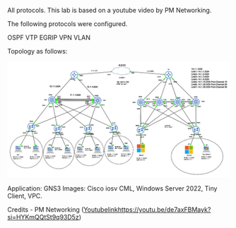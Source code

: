 All protocols. This lab is based on a youtube video by PM Networking. 

The following protocols were configured. 

OSPF
VTP
EGRIP
VPN
VLAN

Topology as follows:

![](CCNA-lab-all-protocols.png)


Application: GNS3
Images: Cisco iosv CML, Windows Server 2022, Tiny Client, VPC. 





Credits - 
PM Networking ([Youtubelink](https://youtu.be/de7axFBMayk?si=HYKmQQtSt9q93D5z)https://youtu.be/de7axFBMayk?si=HYKmQQtSt9q93D5z)
